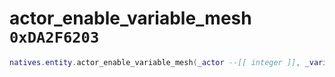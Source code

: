 # actor_enable_variable_mesh `0xDA2F6203`

```lua
natives.entity.actor_enable_variable_mesh(_actor --[[ integer ]], _variableMesh --[[ number ]], _enable --[[ boolean ]])
```